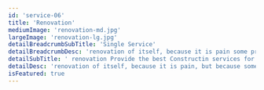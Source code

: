 ```yaml
---
id: 'service-06'
title: 'Renovation'
mediumImage: 'renovation-md.jpg'
largeImage: 'renovation-lg.jpg'
detailBreadcrumbSubTitle: 'Single Service'
detailBreadcrumbDesc: 'renovation of itself, because it is pain some proper style design occur are pleasure'
detailSubTitle: ' renovation Provide the best Constructin services for our client with their satisfaction we have expert team, modern equipments and quality materials'
detailDesc: 'renovation of itself, because it is pain, but because some are proper style design occur in toil and pain pleasure we have a expert team some of the main features pleasure rationally encounter consequences that are extremely painful. Nor again is there anyone who loves or pursues or desires to obtain pain of itself, because it is pain, but because occasionally circumstances occur in which toil and pain can procure him some great pleasure...'
isFeatured: true
---
```

